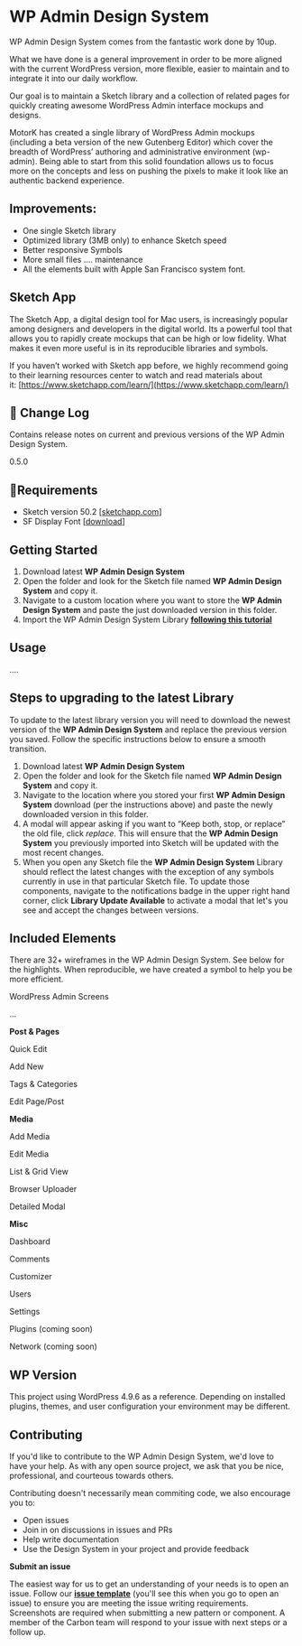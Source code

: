# WP Admin Design System

WP Admin Design System comes from the fantastic work done by 10up.

What we have done is a general improvement in order to be more aligned with the current WordPress version, more flexible, easier to maintain and to integrate it into our daily workflow.

Our goal is to maintain a Sketch library and a collection of related pages for quickly creating awesome WordPress Admin interface mockups and designs.

MotorK has created a single library of WordPress Admin mockups (including a beta version of the new Gutenberg Editor) which cover the breadth of WordPress’ authoring and administrative environment (wp-admin). Being able to start from this solid foundation allows us to focus more on the concepts and less on pushing the pixels to make it look like an authentic backend experience.

## Improvements:

- One single Sketch library
- Optimized library (3MB only) to enhance Sketch speed
- Better responsive Symbols
- More small files .... maintenance
- All the elements built with Apple San Francisco system font.

## Sketch App

The Sketch App, a digital design tool for Mac users, is increasingly popular among designers and developers in the digital world. Its a powerful tool that allows you to rapidly create mockups that can be high or low fidelity. What makes it even more useful is in its reproducible libraries and symbols.

If you haven’t worked with Sketch app before, we highly recommend going to their learning resources center to watch and read materials about it: [https://www.sketchapp.com/learn/](https://www.sketchapp.com/learn/)

## **📝 Change Log**

Contains release notes on current and previous versions of the WP Admin Design System.

0.5.0

## 🚦Requirements

- Sketch version 50.2 [[sketchapp.com](https://www.sketchapp.com)]
- SF Display Font [[download](https://developer.apple.com/fonts/)]

## Getting Started

1. Download latest **WP Admin Design System**
2. Open the folder and look for the Sketch file named **WP Admin Design System** and copy it.
3. Navigate to a custom location where you want to store the **WP Admin Design System** and paste the just downloaded version in this folder.
4. Import the WP Admin Design System Library [**following this tutorial**](/docs/importing-wp-admin-design-system-library.md)

## Usage

....

## Steps to upgrading to the latest Library

To update to the latest library version you will need to download the newest version of the **WP Admin Design System** and replace the previous version you saved. Follow the specific instructions below to ensure a smooth transition.

1. Download latest **WP Admin Design System**
2. Open the folder and look for the Sketch file named **WP Admin Design System** and copy it.
3. Navigate to the location where you stored your first **WP Admin Design System** download (per the instructions above) and paste the newly downloaded version in this folder.
4. A modal will appear asking if you want to “Keep both, stop, or replace” the old file, click *replace*. This will ensure that the **WP Admin Design System** you previously imported into Sketch will be updated with the most recent changes.
5. When you open any Sketch file the **WP Admin Design System** Library should reflect the latest changes with the exception of any symbols currently in use in that particular Sketch file. To update those components, navigate to the notifications badge in the upper right hand corner, click **Library Update Available** to activate a modal that let's you see and accept the changes between versions.

## **Included Elements**

There are 32+ wireframes in the WP Admin Design System. See below for the highlights. When reproducible, we have created a symbol to help you be more efficient.

WordPress Admin Screens

...

**Post & Pages**

Quick Edit

Add New

Tags & Categories

Edit Page/Post

**Media**

Add Media

Edit Media

List & Grid View

Browser Uploader

Detailed Modal

**Misc**

Dashboard

Comments

Customizer

Users

Settings

Plugins (coming soon)

Network (coming soon)

## **WP Version**

This project using WordPress 4.9.6 as a reference. Depending on installed plugins, themes, and user configuration your environment may be different.

## **Contributing**

If you'd like to contribute to the WP Admin Design System, we'd love to have your help. As with any open source project, we ask that you be nice, professional, and courteous towards others.

Contributing doesn't necessarily mean commiting code, we also encourage you to:

- Open issues
- Join in on discussions in issues and PRs
- Help write documentation
- Use the Design System in your project and provide feedback

**Submit an issue**

The easiest way for us to get an understanding of your needs is to open an issue. Follow our **[issue template](/docs/)** (you'll see this when you go to open an issue) to ensure you are meeting the issue writing requirements. Screenshots are required when submitting a new pattern or component. A member of the Carbon team will respond to your issue with next steps or a follow up.